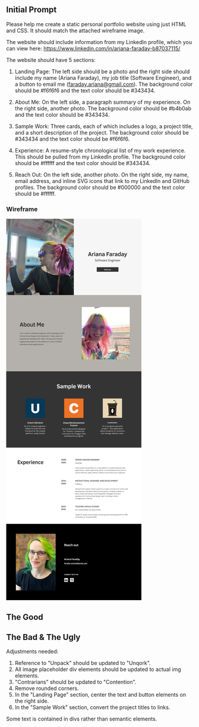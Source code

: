 ## Initial Prompt

Please help me create a static personal portfolio website using just HTML and CSS. It should match the attached wireframe image.

The website should include information from my LinkedIn profile, which you can view here: https://www.linkedin.com/in/ariana-faraday-b87037115/

The website should have 5 sections:

1. Landing Page: The left side should be a photo and the right side should include my name (Ariana Faraday), my job title (Software Engineer), and a button to email me (faraday.ariana@gmail.com). The background color should be #f6f6f6 and the text color should be #343434.

2. About Me: On the left side, a paragraph summary of my experience. On the right side, another photo. The background color should be #b4b0ab and the text color should be #343434.

3. Sample Work: Three cards, each of which includes a logo, a project title, and a short description of the project. The background color should be #343434 and the text color should be #f6f6f6.

4. Experience: A resume-style chronological list of my work experience. This should be pulled from my LinkedIn profile. The background color should be #ffffff and the text color should be #343434.

5. Reach Out: On the left side, another photo. On the right side, my name, email address, and inline SVG icons that link to my LinkedIn and GitHub profiles. The background color should be #000000 and the text color should be #ffffff.

### Wireframe

![](./assets/wireframe.png)

## The Good



## The Bad & The Ugly

Adjustments needed:
1. Reference to "Unpack" should be updated to "Unqork".
2. All image placeholder div elements should be updated to actual img elements.
3. "Contrarians" should be updated to "Contention".
4. Remove rounded corners.
5. In the "Landing Page" section, center the text and button elements on the right side.
6. In the "Sample Work" section, convert the project titles to links.

Some text is contained in divs rather than semantic elements.